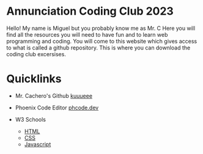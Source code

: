 # Annunciation Coding Club 2023

Hello! My name is Miguel but you probably know me as Mr. C
Here you will find all the resources you will need to have fun and to learn web programming and coding.
You will come to this website which gives access to what is called a github repository.
This is where you can download the coding club excersises.

# Quicklinks

- Mr. Cachero's Github [kuuueee](https://github.com/kuuueee)
  
- Phoenix Code Editor [phcode.dev](https://phcode.dev/)

- W3 Schools
    - [HTML](https://www.w3schools.com/html/default.asp)
    - [CSS](https://www.w3schools.com/css/default.asp)
    - [Javascript](https://www.w3schools.com/js/default.asp)


